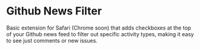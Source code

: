 # Github News Filter

Basic extension for Safari (Chrome soon) that adds checkboxes at the top of your Github news feed to filter out specific activity types, making it easy to see just comments or new issues.
